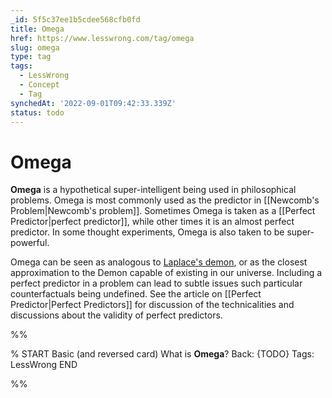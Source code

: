 ```yaml
---
_id: 5f5c37ee1b5cdee568cfb0fd
title: Omega
href: https://www.lesswrong.com/tag/omega
slug: omega
type: tag
tags:
  - LessWrong
  - Concept
  - Tag
synchedAt: '2022-09-01T09:42:33.339Z'
status: todo
---
```


# Omega

**Omega** is a hypothetical super-intelligent being used in philosophical problems. Omega is most commonly used as the predictor in [[Newcomb's Problem|Newcomb's problem]]. Sometimes Omega is taken as a [[Perfect Predictor|perfect predictor]], while other times it is an almost perfect predictor. In some thought experiments, Omega is also taken to be super-powerful.

Omega can be seen as analogous to [Laplace's demon](https://en.wikipedia.org/wiki/Laplace's_demon), or as the closest approximation to the Demon capable of existing in our universe. Including a perfect predictor in a problem can lead to subtle issues such particular counterfactuals being undefined. See the article on [[Perfect Predictor|Perfect Predictors]] for discussion of the technicalities and discussions about the validity of perfect predictors.


%%

% START
Basic (and reversed card)
What is **Omega**?
Back: {TODO}
Tags: LessWrong
END

%%
	
